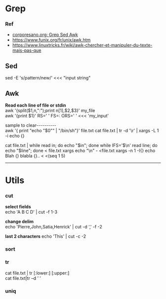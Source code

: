 Grep
===

### Ref
* [corporesano.org: Grep Sed Awk](http://www.corporesano.org/doc-site/grepawksed.html)
* https://www.funix.org/fr/unix/awk.htm
* https://www.linuxtricks.fr/wiki/awk-chercher-et-manipuler-du-texte-mais-pas-que
  
Sed
---
sed -E 's/pattern/new/' <<< "input string"

Awk
---
**Read each line of file or stdin**  
awk '{split($1,n,":");print n[1],$2,$3}' my_file  
awk '{print $1}' RS=' ' FS=: ORS=' ' <<< 'my_input'  

sample to clear----------  
awk '{ print "echo "$0"" | "/bin/sh"}' file.txt
cat file.txt | tr -d '\r' | xargs -L 1 -i echo {}

cat file.txt | while read in; do echo "$in"; done
while IFS='$\n' read line; do echo "$line"; done < file.txt
xargs echo "\n" - <file.txt
xargs -n 1 -I{} echo Blah {} blabla {}.. < <(seq 1 5)

---
# Utils
### cut
**select fields**  
echo 'A B C D' | cut -f 1-3  

**change delim**  
echo 'Pierre,John,Satia,Henrick' | cut -d ',' -f -2

**last 2 characters** 
echo 'This' | cut -c -2

### sort

### tr
cat file.txt | tr [:lower:] [:upper:]  
cat file.txt|tr –d ’ ’

### uniq
